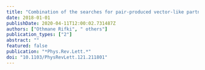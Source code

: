 ```yaml
---
title: "Combination of the searches for pair-produced vector-like partners of the third-generation quarks at $sqrts =$ 13 TeV with the ATLAS detector"
date: 2018-01-01
publishDate: 2020-04-11T12:00:02.731487Z
authors: ["Othmane Rifki", " others"]
publication_types: ["2"]
abstract: ""
featured: false
publication: "*Phys.Rev.Lett.*"
doi: "10.1103/PhysRevLett.121.211801"
---
```


